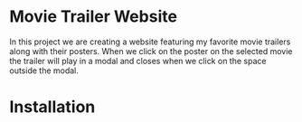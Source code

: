 # Movie Trailer Website
<p> In this project we are creating a website featuring my favorite movie trailers along with their posters.
When we click on the poster on the selected movie the trailer will play in a modal and closes when we click on the space outside the modal.
</p>

# Installation
